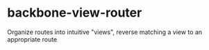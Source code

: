 backbone-view-router
====================

Organize routes into intuitive "views", reverse matching a view to an appropriate route
